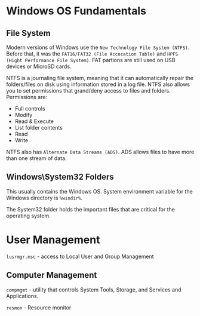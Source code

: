 # Windows OS Fundamentals

## File System

Modern versions of Windows use the `New Technology File System (NTFS)`. Before that, it was the `FAT16/FAT32 (File Accocation Table)` and `HPFS (Hight Performance File System)`. FAT partions are still used on USB devices or MicroSD cards.

NTFS is a journaling file system, meaning that it can automatically repair the folders/files on disk using information stored in a log file.
NTFS also allows you to set permissions that grand/deny access to files and folders. Permissions are:

- Full controls
- Modify
- Read & Execute
- List folder contents
- Read
- Write

NTFS also has `Alternate Data Streams (ADS)`. ADS allows files to have more than one stream of data.

## Windows\System32 Folders

This usually contains the Windows OS. System environment variable for the Windows directory is `%windir%`.

The System32 folder holds the important files that are critical for the operating system.

# User Management

`lusrmgr.msc` - access to Local User and Group Management

## Computer Management

`compmgmt` - utility that controls System Tools, Storage, and Services and Applications.

`resmon` - Resource monitor
